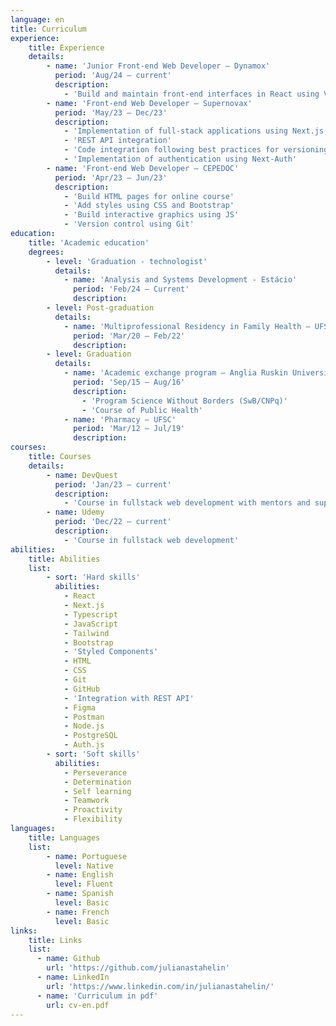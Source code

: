 ```yaml
---
language: en
title: Curriculum
experience: 
    title: Experience
    details:
        - name: 'Junior Front-end Web Developer – Dynamox'
          period: 'Aug/24 – current'
          description:
            - 'Build and maintain front-end interfaces in React using Vite and Next.js'
        - name: 'Front-end Web Developer – Supernovax'
          period: 'May/23 – Dec/23'
          description:
            - 'Implementation of full-stack applications using Next.js, Typescript, Tailwind, Contentlayer and Framer-motion'
            - 'REST API integration'
            - 'Code integration following best practices for versioning and Git feature branch workflow'
            - 'Implementation of authentication using Next-Auth'
        - name: 'Front-end Web Developer – CEPEDOC'
          period: 'Apr/23 – Jun/23'
          description:
            - 'Build HTML pages for online course'
            - 'Add styles using CSS and Bootstrap'
            - 'Build interactive graphics using JS'
            - 'Version control using Git'
education:
    title: 'Academic education'
    degrees:
        - level: 'Graduation - technologist'
          details:
            - name: 'Analysis and Systems Development - Estácio'
              period: 'Feb/24 – Current'
              description: 
        - level: Post-graduation
          details:
            - name: 'Multiprofessional Residency in Family Health – UFSC'
              period: 'Mar/20 – Feb/22'
              description: 
        - level: Graduation
          details:
            - name: 'Academic exchange program – Anglia Ruskin University/UK'
              period: 'Sep/15 – Aug/16'
              description:
                - 'Program Science Without Borders (SwB/CNPq)'
                - 'Course of Public Health'
            - name: 'Pharmacy – UFSC'
              period: 'Mar/12 – Jul/19'
              description: 
courses:
    title: Courses
    details:
        - name: DevQuest
          period: 'Jan/23 – current'
          description: 
            - 'Course in fullstack web development with mentors and support'
        - name: Udemy
          period: 'Dec/22 – current'
          description:
            - 'Course in fullstack web development'
abilities: 
    title: Abilities 
    list:          
        - sort: 'Hard skills' 
          abilities:
            - React
            - Next.js
            - Typescript
            - JavaScript
            - Tailwind
            - Bootstrap
            - 'Styled Components'
            - HTML
            - CSS
            - Git
            - GitHub
            - 'Integration with REST API'
            - Figma
            - Postman
            - Node.js
            - PostgreSQL
            - Auth.js
        - sort: 'Soft skills'
          abilities: 
            - Perseverance
            - Determination
            - Self learning
            - Teamwork 
            - Proactivity
            - Flexibility
languages:
    title: Languages
    list: 
        - name: Portuguese
          level: Native
        - name: English 
          level: Fluent
        - name: Spanish
          level: Basic
        - name: French
          level: Basic
links: 
    title: Links
    list: 
      - name: Github
        url: 'https://github.com/julianastahelin'
      - name: LinkedIn
        url: 'https://www.linkedin.com/in/julianastahelin/'
      - name: 'Curriculum in pdf'
        url: cv-en.pdf
---
```

